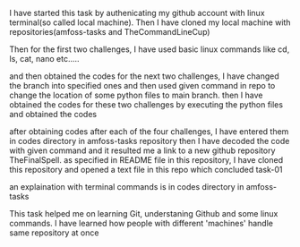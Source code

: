I have started this task by authenicating my github account with linux terminal(so called local machine). Then I have cloned my local machine with repositories(amfoss-tasks and TheCommandLineCup)

Then for the first two challenges, I have used basic linux commands like cd, ls, cat, nano etc..... 

and then obtained the codes for the next two challenges, I have changed the branch into specified ones and then used given command in repo to change the location of some python files to main branch. then I have obtained the codes for these two challenges by executing the python files and obtained the codes 

after obtaining codes after each of the four challenges, I have entered them in codes directory in amfoss-tasks repository then I have decoded the code with given command and it resulted me a link to a new github repository TheFinalSpell. as specified in README file in this repository, I have cloned this repository and opened a text file in this repo which concluded task-01 

an explaination with terminal commands is in codes directory in amfoss-tasks 

This task helped me on learning Git, understaning Github and some linux commands. I have learned how people with different 'machines' handle same repository at once
